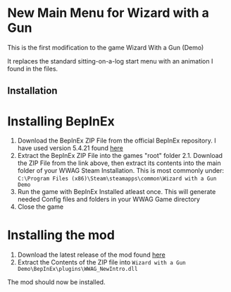 # New Main Menu for Wizard with a Gun
This is the first modification to the game Wizard With a Gun (Demo)

It replaces the standard sitting-on-a-log start menu with an animation I found in the files.

## Installation
# Installing BepInEx
1. Download the BepInEx ZIP File from the official BepInEx repository. I have used version 5.4.21 found [here](https://github.com/BepInEx/BepInEx/releases/tag/v5.4.21)
2. Extract the BepInEx ZIP File into the games "root" folder
  2.1. Download the ZIP File from the link above, then extract its contents into the main folder of your WWAG Steam Installation. This is most commonly under:
   `C:\Program Files (x86)\Steam\steamapps\common\Wizard with a Gun Demo`
3. Run the game with BepInEx Installed atleast once. This will generate needed Config files and folders in your WWAG Game directory
4. Close the game

# Installing the mod
1. Download the latest release of the mod found [here](https://github.com/RandomWolf/WWAG_Mod_NewMainMenu/releases/tag/Release)
2. Extract the Contents of the ZIP file into `Wizard with a Gun Demo\BepInEx\plugins\WWAG_NewIntro.dll`

The mod should now be installed.

